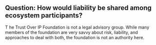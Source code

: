 ## Question: How would liability be shared among ecosystem participants?
T
he Trust Over IP Foundation is not a legal advisory group. While many members of the foundation are very savvy about risk, liability, and approaches to deal with both, the foundation is not an authority here.
